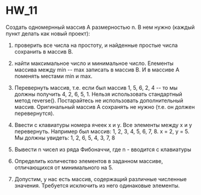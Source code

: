 # HW_11

Создать одномернный массив А размерностью n.
В нем нужно (каждый пункт делать как новый проект):
1) проверить все числа на простоту, и найденные простые числа сохранить в массив B.
2) найти максимальное число и минимальное число. Елементы массива между min -- max записать в массив B. И в массиве A поменять местами min и max.
3) Перевернуть массив, т.е. если был массив 1, 5, 6, 2, 4 -- то мы должны получить 4, 2, 6, 5, 1.
Нельзя использовать стандартный метод reverse(). Постарайтесь не использовать дополнительный массив. Оригинальный массив А сохранять не нужно (т.е. он должен перевернутся).
4) Ввести с клавиатуры номера ячеек x и y. Все элементы между x и y перевернуть. Например был массив: 1, 2, 3, 4, 5, 6, 7, 8.  x = 2, y = 5. Мы должны увидеть: 1, 2, 6, 5, 4, 3, 7, 8

5) Вывести n чисел из ряда Фибоначчи, где n - вводится с клавиатуры
6) Определить количество элементов в заданном массиве, отличающихся от минимального на 5.
6) Допустим, у нас есть массив, содержащий различные численные значения. Требуется исключить из него одинаковые элементы.
